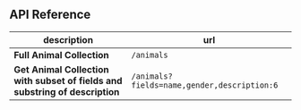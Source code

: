## API Reference

|description|url
|-|-|
| **Full Animal Collection** | `/animals` |
| **Get Animal Collection with subset of fields and substring of description** | `/animals?fields=name,gender,description:6` |